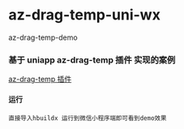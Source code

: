 # az-drag-temp-uni-wx
az-drag-temp-demo

### 基于 uniapp az-drag-temp 插件 实现的案例
[az-drag-temp 插件](https://ext.dcloud.net.cn/plugin?id=15507)

#### 运行
	直接导入hbuildx 运行到微信小程序端即可看到demo效果
